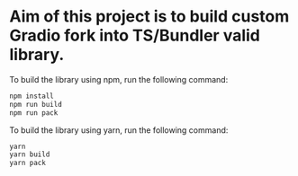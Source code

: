 # Aim of this project is to build custom Gradio fork into TS/Bundler valid library.

To build the library using npm, run the following command:

```bash
npm install
npm run build
npm run pack
```

To build the library using yarn, run the following command:

```bash
yarn
yarn build
yarn pack
```